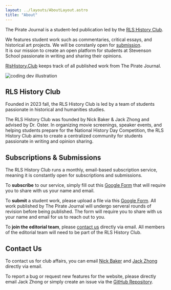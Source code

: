 ```yaml
---
layout: ../layouts/AboutLayout.astro
title: "About"
---
```


The Pirate Journal is a student-led publication led by the [RLS History Club](#rls-history-club).

We features student work such as commentaries, critical essays, and historical art projects. We will be constanly open for [submission](#subscriptions--submissions). </br>
It is our mission to create an open platform for students at Stevenson School passionate in writing and sharing their opinions.

[RlsHistory.Club](/) keeps track of all published work from The Pirate Journal.

<div>
  <img src="/assets/dev.svg" class="sm:w-1/2 mx-auto" alt="coding dev illustration">
</div>

## RLS History Club

Founded in 2023 fall, the RLS History Club is led by a team of students passionate in historical and humanities studies.

The RLS History Club was founded by Nick Baker & Jack Zhong and advised by Dr. Oster. In organizing movie screenings, speaker events, and helping students prepare for the National History Day Competition, the RLS History Club aims to create a centralized community for students passionate in writing and opinion sharing.

## Subscriptions & Submissions

The RLS History Club runs a monthly, email-based subscription service, meaning it is constantly open for subscriptions and submissions.

To **subscribe** to our service, simply fill out this [Google Form](/) that will require you to share with us your name and email.

To **submit** a student work, please upload a file via this [Google Form](/). All work published by The Pirate Journal will undergo serveral rounds of revision before being published. The form will require you to share with us your name and email for us to reach out to you.

To **join the editorial team**, please [contact us](#contact-us) directly via email. All members of the editorial team will need to be part of the RLS History Club.

## Contact Us

To contact us for club affairs, you can email
[Nick Baker](mailto:jzhong26@stevensonschool.org,nbaker26@stevensonschool.org?subject=Inquiry%20about%20The%20Pirate%20Journal)
and
[Jack Zhong](mailto:jzhong26@stevensonschool.org,nbaker26@stevensonschool.org?subject=Inquiry%20about%20The%20Pirate%20Journal)
directly via email.

To report a bug or request new features for the website, please directly email Jack Zhong or simply
create an issue
via the [GitHub Repository](https://github.com/jzhong0821/History-Club).

